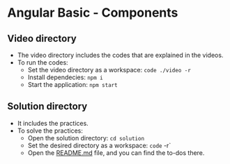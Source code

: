 # Angular Basic - Components

## Video directory
- The video directory includes the codes that are explained in the videos.
- To run the codes:
  - Set the video directory as a workspace: `code ./video -r`
  - Install dependecies: `npm i`
  - Start the application: `npm start`

## Solution directory
- It includes the practices.
- To solve the practices:
  - Open the solution directory: `cd solution`
  - Set the desired directory as a workspace: `code` <directory> -r`
  - Open the [README.md](solution/README.md) file, and you can find the to-dos there.
